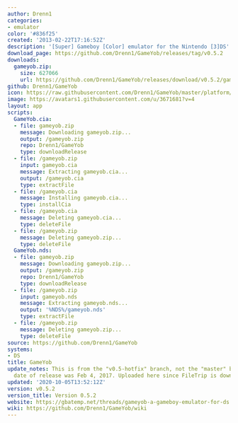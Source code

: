 ```yaml
---
author: Drenn1
categories:
- emulator
color: '#836f25'
created: '2013-02-22T17:16:52Z'
description: '[Super] Gameboy [Color] emulator for the Nintendo [3]DS'
download_page: https://github.com/Drenn1/GameYob/releases/tag/v0.5.2
downloads:
  gameyob.zip:
    size: 627066
    url: https://github.com/Drenn1/GameYob/releases/download/v0.5.2/gameyob.zip
github: Drenn1/GameYob
icon: https://raw.githubusercontent.com/Drenn1/GameYob/master/platform/ds/icon.bmp
image: https://avatars1.githubusercontent.com/u/3671681?v=4
layout: app
scripts:
  GameYob.cia:
  - file: gameyob.zip
    message: Downloading gameyob.zip...
    output: /gameyob.zip
    repo: Drenn1/GameYob
    type: downloadRelease
  - file: /gameyob.zip
    input: gameyob.cia
    message: Extracting gameyob.cia...
    output: /gameyob.cia
    type: extractFile
  - file: /gameyob.cia
    message: Installing gameyob.cia...
    type: installCia
  - file: /gameyob.cia
    message: Deleting gameyob.cia...
    type: deleteFile
  - file: /gameyob.zip
    message: Deleting gameyob.zip...
    type: deleteFile
  GameYob.nds:
  - file: gameyob.zip
    message: Downloading gameyob.zip...
    output: /gameyob.zip
    repo: Drenn1/GameYob
    type: downloadRelease
  - file: /gameyob.zip
    input: gameyob.nds
    message: Extracting gameyob.nds...
    output: '%NDS%/gameyob.nds'
    type: extractFile
  - file: /gameyob.zip
    message: Deleting gameyob.zip...
    type: deleteFile
source: https://github.com/Drenn1/GameYob
systems:
- DS
title: GameYob
update_notes: This is from the "v0.5-hotfix" branch, not the "master" branch. Original
  date of release was Feb 4, 2017. Uploaded here since FileTrip is down.
updated: '2020-10-05T13:52:12Z'
version: v0.5.2
version_title: Version 0.5.2
website: https://gbatemp.net/threads/gameyob-a-gameboy-emulator-for-ds.343407/
wiki: https://github.com/Drenn1/GameYob/wiki
---
```

